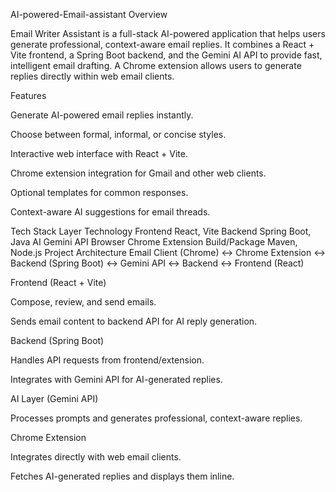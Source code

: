 ﻿ AI-powered-Email-assistant
  Overview

Email Writer Assistant is a full-stack AI-powered application that helps users generate professional, context-aware email replies. It combines a React + Vite frontend, a Spring Boot backend, and the Gemini AI API to provide fast, intelligent email drafting. A Chrome extension allows users to generate replies directly within web email clients.

Features

Generate AI-powered email replies instantly.

Choose between formal, informal, or concise styles.

Interactive web interface with React + Vite.

Chrome extension integration for Gmail and other web clients.

Optional templates for common responses.

Context-aware AI suggestions for email threads.

Tech Stack
Layer	Technology
Frontend	React, Vite
Backend	Spring Boot, Java
AI	Gemini API
Browser	Chrome Extension
Build/Package	Maven, Node.js
Project Architecture
Email Client (Chrome) ↔ Chrome Extension ↔ Backend (Spring Boot) ↔ Gemini API ↔ Backend ↔ Frontend (React)


Frontend (React + Vite)

Compose, review, and send emails.

Sends email content to backend API for AI reply generation.

Backend (Spring Boot)

Handles API requests from frontend/extension.

Integrates with Gemini API for AI-generated replies.

AI Layer (Gemini API)

Processes prompts and generates professional, context-aware replies.

Chrome Extension

Integrates directly with web email clients.

Fetches AI-generated replies and displays them inline.


